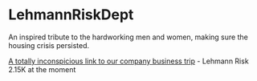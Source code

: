 # LehmannRiskDept
An inspired tribute to the hardworking men and women, making sure the housing crisis persisted.


[A totally inconspicious link to our company business trip](https://prosperity.imc.com/dashboard) - Lehmann Risk \
2.15K at the moment
